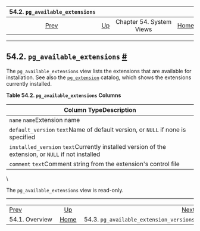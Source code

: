 <!--?xml version="1.0" encoding="UTF-8" standalone="no"?-->

|        54.2. `pg_available_extensions`        |                                             |                          |                                                       |                                                                                            |
| :-------------------------------------------: | :------------------------------------------ | :----------------------: | ----------------------------------------------------: | -----------------------------------------------------------------------------------------: |
| [Prev](views-overview.html "54.1. Overview")  | [Up](views.html "Chapter 54. System Views") | Chapter 54. System Views | [Home](index.html "PostgreSQL 17devel Documentation") |  [Next](view-pg-available-extension-versions.html "54.3. pg_available_extension_versions") |

***

## 54.2. `pg_available_extensions` [#](#VIEW-PG-AVAILABLE-EXTENSIONS)

The `pg_available_extensions` view lists the extensions that are available for installation. See also the [`pg_extension`](catalog-pg-extension.html "53.22. pg_extension") catalog, which shows the extensions currently installed.

**Table 54.2. `pg_available_extensions` Columns**

| Column TypeDescription                                                                             |
| -------------------------------------------------------------------------------------------------- |
| `name` `name`Extension name                                                                        |
| `default_version` `text`Name of default version, or `NULL` if none is specified                    |
| `installed_version` `text`Currently installed version of the extension, or `NULL` if not installed |
| `comment` `text`Comment string from the extension's control file                                   |

\

The `pg_available_extensions` view is read-only.

***

|                                               |                                                       |                                                                                            |
| :-------------------------------------------- | :---------------------------------------------------: | -----------------------------------------------------------------------------------------: |
| [Prev](views-overview.html "54.1. Overview")  |      [Up](views.html "Chapter 54. System Views")      |  [Next](view-pg-available-extension-versions.html "54.3. pg_available_extension_versions") |
| 54.1. Overview                                | [Home](index.html "PostgreSQL 17devel Documentation") |                                                    54.3. `pg_available_extension_versions` |
